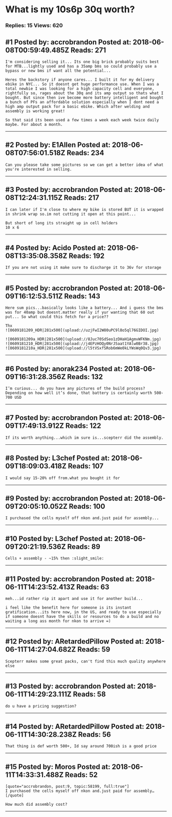 # What is my 10s6p 30q worth?

### Replies: 15 Views: 620

## \#1 Posted by: accrobrandon Posted at: 2018-06-08T00:59:49.485Z Reads: 271

```
I'm considering selling it... Its one big brick probably suits best for MTB...lightly used and has a 35amp bms so could probably use a bypass or new bms if want all the potential...

Heres the backstory if anyone cares... I built it for my delivery ebike in NYC... So it doesnt get huge performance use. When I was a total newbie I was looking for a high capacity cell and everyone, rightfully so, rages about the 30q and its amp output so thats what I bought. But since then ive become more battery intelligent and bought a bunch of PFs an affordable solution especially when I dont need a high amp output pack for a basic ebike. Which after welding and assembly is working great!

So that said its been used a few times a week each week twice daily maybe. For about a month.
```

---
## \#2 Posted by: E1Allen Posted at: 2018-06-08T07:56:01.518Z Reads: 234

```
Can you please take some pictures so we can get a better idea of what you're interested in selling.
```

---
## \#3 Posted by: accrobrandon Posted at: 2018-06-08T12:24:31.115Z Reads: 217

```
I can later if I'm close to where my bike is stored BUT it is wrapped in shrink wrap so.im not cutting it open at this point... 

But short of long its straight up in cell holders 
10 x 6
```

---
## \#4 Posted by: Acido Posted at: 2018-06-08T13:35:08.358Z Reads: 192

```
If you are not using it make sure to discharge it to 36v for storage
```

---
## \#5 Posted by: accrobrandon Posted at: 2018-06-09T16:12:53.511Z Reads: 143

```
Here sum pics...basically looks like a battery... And i guess the bms was for 40amp but doesnt.matter really if yur wanting that 60 out put... So what could this fetch for a price??

Thx
![0609181209_HDR|281x500](upload://uzjFwI2W80uPC9l8o5ql76GIDOI.jpg)

![0609181209a_HDR|281x500](upload://8Juc70SdSeo1zDHaH1AgmvWFKNm.jpg)
![0609181210_HDR|281x500](upload://j4EPzHOQy0NrJ5aat1YAlw0Br38.jpg)
![0609181210a_HDR|281x500](upload://l5tVSxfSRob6mWe0kLYWsWq0Qv3.jpg)
```

---
## \#6 Posted by: anorak234 Posted at: 2018-06-09T16:31:28.356Z Reads: 132

```
I’m curious... do you have any pictures of the build process? Depending on how well it’s done, that battery is certainly worth 500-700 USD
```

---
## \#7 Posted by: accrobrandon Posted at: 2018-06-09T17:49:13.912Z Reads: 122

```
If its worth anything...which im sure is...scepterr did the assembly.
```

---
## \#8 Posted by: L3chef Posted at: 2018-06-09T18:09:03.418Z Reads: 107

```
I would say 15-20% off from.what you bought it for
```

---
## \#9 Posted by: accrobrandon Posted at: 2018-06-09T20:05:10.052Z Reads: 100

```
I purchased the cells myself off nkon and.just paid for assembly...
```

---
## \#10 Posted by: L3chef Posted at: 2018-06-09T20:21:19.536Z Reads: 89

```
Cells + assembly - ~15% then :slight_smile:
```

---
## \#11 Posted by: accrobrandon Posted at: 2018-06-11T14:23:52.413Z Reads: 63

```
meh...id rather rip it apart and use it for another build... 

i feel like the benefit here for someone is its instant gratification...its here now, in the US, and ready to use especially if someone doesnt have the skills or resources to do a build and no waiting a long ass month for nkon to arrive =)
```

---
## \#12 Posted by: ARetardedPillow Posted at: 2018-06-11T14:27:04.682Z Reads: 59

```
Scepterr makes some great packs, can't find this much quality anywhere else
```

---
## \#13 Posted by: accrobrandon Posted at: 2018-06-11T14:29:23.111Z Reads: 58

```
do u have a pricing suggestion?
```

---
## \#14 Posted by: ARetardedPillow Posted at: 2018-06-11T14:30:28.238Z Reads: 56

```
That thing is def worth 500+, Id say around 700ish is a good price
```

---
## \#15 Posted by: Moros Posted at: 2018-06-11T14:33:31.488Z Reads: 52

```
[quote="accrobrandon, post:9, topic:58199, full:true"]
I purchased the cells myself off nkon and.just paid for assembly…
[/quote]

How much did assembly cost?
```

---
